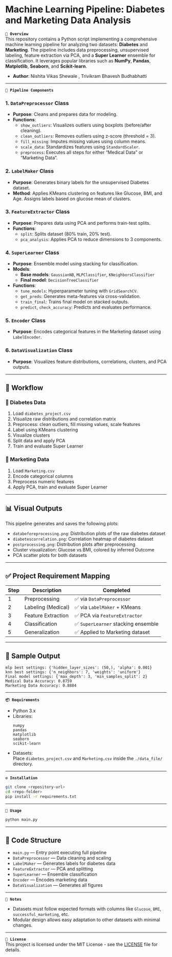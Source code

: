 # Machine Learning Pipeline: Diabetes and Marketing Data Analysis

**`📌 Overview`**  
This repository contains a Python script implementing a comprehensive machine learning pipeline for analyzing two datasets: **Diabetes** and **Marketing**. The pipeline includes data preprocessing, unsupervised labeling, feature extraction via PCA, and a **Super Learner** ensemble for classification. It leverages popular libraries such as **NumPy**, **Pandas**, **Matplotlib**, **Seaborn**, and **Scikit-learn**.

- **Author**: Nishita Vikas Shewale , Trivikram Bhavesh Budhabhatti

---

**`🔧 Pipeline Components`**

### 1. `DataPreprocessor` Class
- **Purpose**: Cleans and prepares data for modeling.
- **Functions**:
  - `show_outliers`: Visualizes outliers using boxplots (before/after cleaning).
  - `clean_outliers`: Removes outliers using z-score (threshold = 3).
  - `fill_missing`: Imputes missing values using column means.
  - `scale_data`: Standardizes features using `StandardScaler`.
  - `preprocess`: Executes all steps for either “Medical Data” or “Marketing Data”.

### 2. `LabelMaker` Class
- **Purpose**: Generates binary labels for the unsupervised Diabetes dataset.
- **Method**: Applies KMeans clustering on features like Glucose, BMI, and Age. Assigns labels based on glucose mean of clusters.

### 3. `FeatureExtractor` Class
- **Purpose**: Prepares data using PCA and performs train-test splits.
- **Functions**:
  - `split`: Splits dataset (80% train, 20% test).
  - `pca_analysis`: Applies PCA to reduce dimensions to 3 components.

### 4. `SuperLearner` Class
- **Purpose**: Ensemble model using stacking for classification.
- **Models**:
  - **Base models**: `GaussianNB`, `MLPClassifier`, `KNeighborsClassifier`
  - **Final model**: `DecisionTreeClassifier`
- **Functions**:
  - `tune_models`: Hyperparameter tuning with `GridSearchCV`.
  - `get_preds`: Generates meta-features via cross-validation.
  - `train_final`: Trains final model on stacked outputs.
  - `predict`, `check_accuracy`: Predicts and evaluates performance.

### 5. `Encoder` Class
- **Purpose**: Encodes categorical features in the Marketing dataset using `LabelEncoder`.

### 6. `DataVisualization` Class
- **Purpose**: Visualizes feature distributions, correlations, clusters, and PCA outputs.

---

## 🧐 Workflow

### 🔹 Diabetes Data
1. Load `diabetes_project.csv`
2. Visualize raw distributions and correlation matrix
3. Preprocess: clean outliers, fill missing values, scale features
4. Label using KMeans clustering
5. Visualize clusters
6. Split data and apply PCA
7. Train and evaluate Super Learner

### 🔹 Marketing Data
1. Load `Marketing.csv`
2. Encode categorical columns
3. Preprocess numeric features
4. Apply PCA, train and evaluate Super Learner

---

## 📊 Visual Outputs

This pipeline generates and saves the following plots:
- `databeforeprocessing.png`: Distribution plots of the raw diabetes dataset
- `diabetescorrelation.png`: Correlation heatmap of diabetes dataset
- `postprocessing.png`: Distribution plots after preprocessing
- Cluster visualization: Glucose vs BMI, colored by inferred Outcome
- PCA scatter plots for both datasets

---

## ✅ Project Requirement Mapping

| Step | Description | Completed |
|------|-------------|-----------|
| 1 | Preprocessing | ✅ via `DataPreprocessor` |
| 2 | Labeling (Medical) | ✅ via `LabelMaker` + KMeans |
| 3 | Feature Extraction | ✅ PCA via `FeatureExtractor` |
| 4 | Classification | ✅ `SuperLearner` stacking ensemble |
| 5 | Generalization | ✅ Applied to Marketing dataset |

---

## 🧪 Sample Output

```text
mlp best settings: {'hidden_layer_sizes': (50,), 'alpha': 0.001}
knn best settings: {'n_neighbors': 7, 'weights': 'uniform'}
Final model settings: {'max_depth': 3, 'min_samples_split': 2}
Medical Data Accuracy: 0.8759
Marketing Data Accuracy: 0.8884
```

---

**`📦 Requirements`**
- Python 3.x  
- Libraries:  
  ```
  numpy  
  pandas  
  matplotlib  
  seaborn  
  scikit-learn
  ```
- Datasets:  
  Place `diabetes_project.csv` and `Marketing.csv` inside the `./data_file/` directory.

---

**`⚙️ Installation`**

```bash
git clone <repository-url>
cd <repo-folder>
pip install -r requirements.txt
```

---

**`🚀 Usage`**

```bash
python main.py
```
---
## 📁 Code Structure

- `main.py` — Entry point executing full pipeline
- `DataPreprocessor` — Data cleaning and scaling
- `LabelMaker` — Generates labels for diabetes data
- `FeatureExtractor` — PCA and splitting
- `SuperLearner` — Ensemble classification
- `Encoder` — Encodes marketing data
- `DataVisualization` — Generates all figures

---

**`📝 Notes`**
- Datasets must follow expected formats with columns like `Glucose`, `BMI`, `successful_marketing`, etc.
- Modular design allows easy adaptation to other datasets with minimal changes.

---

**`📄 License`**  
This project is licensed under the MIT License - see the [LICENSE](LICENSE) file for details.

